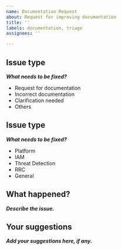 ```yaml
---
name: Documentation Request
about: Request for improving documentation
title: ''
labels: documentation, triage
assignees: ''

---
```


## Issue type

***What needs to be fixed?***

- Request for documentation
- Incorrect documentation
- Clarification needed
- Others

## Issue type

***What needs to be fixed?***

- Platform
- IAM
- Threat Detection
- RRC
- General


## What happened?

***Describe the issue.***


## Your suggestions

***Add your suggestions here, if any.***
